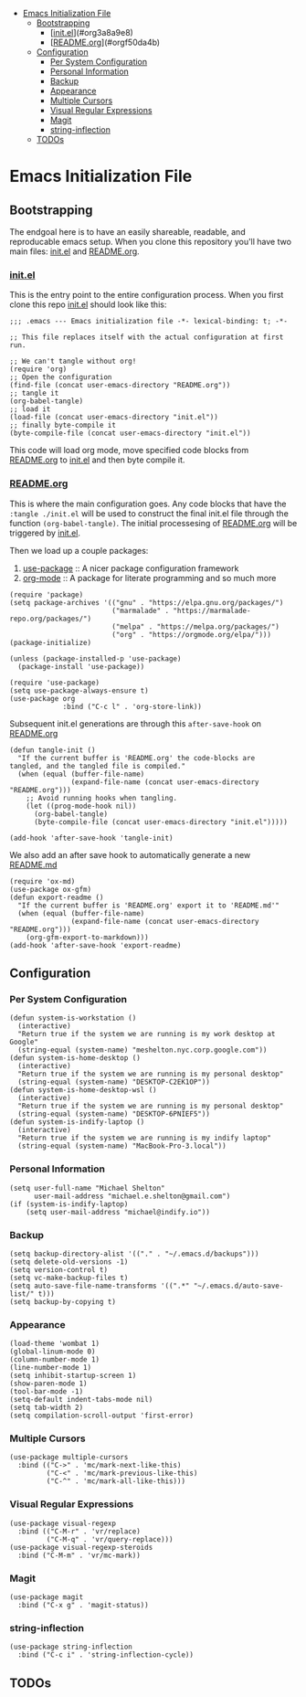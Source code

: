 - [Emacs Initialization File](#orga471eeb)
  - [Bootstrapping](#orgaf064ac)
    - [[init.el](init.el)](#org3a8a9e8)
    - [[README.org](README.md)](#orgf50da4b)
  - [Configuration](#orgc83075d)
    - [Per System Configuration](#orgde78b47)
    - [Personal Information](#org324c803)
    - [Backup](#org71bb7e0)
    - [Appearance](#org104f571)
    - [Multiple Cursors](#org031a121)
    - [Visual Regular Expressions](#org1c9ceb4)
    - [Magit](#org392be84)
    - [string-inflection](#org7ac9f0c)
  - [TODOs](#org4234c66)



<a id="orga471eeb"></a>

# Emacs Initialization File


<a id="orgaf064ac"></a>

## Bootstrapping

The endgoal here is to have an easily shareable, readable, and reproducable emacs setup. When you clone this repository you'll have two main files: [init.el](init.el) and [README.org](README.md).


<a id="org3a8a9e8"></a>

### [init.el](init.el)

This is the entry point to the entire configuration process. When you first clone this repo [init.el](init.el) should look like this:

```emacs-lisp
;;; .emacs --- Emacs initialization file -*- lexical-binding: t; -*-

;; This file replaces itself with the actual configuration at first run.

;; We can't tangle without org!
(require 'org)
;; Open the configuration
(find-file (concat user-emacs-directory "README.org"))
;; tangle it
(org-babel-tangle)
;; load it
(load-file (concat user-emacs-directory "init.el"))
;; finally byte-compile it
(byte-compile-file (concat user-emacs-directory "init.el"))
```

This code will load org mode, move specified code blocks from [README.org](README.md) to [init.el](init.el) and then byte compile it.


<a id="orgf50da4b"></a>

### [README.org](README.md)

This is where the main configuration goes. Any code blocks that have the `:tangle ./init.el` will be used to construct the final init.el file through the function `(org-babel-tangle)`. The initial processesing of [README.org](README.md) will be triggered by [init.el](init.el).

Then we load up a couple packages:

1.  [use-package](https://github.com/jwiegley/use-package) :: A nicer package configuration framework
2.  [org-mode](https://orgmode.org/) :: A package for literate programming and so much more

```emacs-lisp
(require 'package)
(setq package-archives '(("gnu" . "https://elpa.gnu.org/packages/")
                         ("marmalade" . "https://marmalade-repo.org/packages/")
                         ("melpa" . "https://melpa.org/packages/")
                         ("org" . "https://orgmode.org/elpa/")))
(package-initialize)

(unless (package-installed-p 'use-package)
  (package-install 'use-package))

(require 'use-package)
(setq use-package-always-ensure t)
(use-package org
             :bind ("C-c l" . 'org-store-link))
```

Subsequent init.el generations are through this `after-save-hook` on [README.org](README.md)

```emacs-lisp
(defun tangle-init ()
  "If the current buffer is 'README.org' the code-blocks are
tangled, and the tangled file is compiled."
  (when (equal (buffer-file-name)
               (expand-file-name (concat user-emacs-directory "README.org")))
    ;; Avoid running hooks when tangling.
    (let ((prog-mode-hook nil))
      (org-babel-tangle)
      (byte-compile-file (concat user-emacs-directory "init.el")))))

(add-hook 'after-save-hook 'tangle-init)
```

We also add an after save hook to automatically generate a new [README.md](README.md)

```emacs-lisp
(require 'ox-md)
(use-package ox-gfm)
(defun export-readme ()
  "If the current buffer is 'README.org' export it to 'README.md'"
  (when (equal (buffer-file-name)
               (expand-file-name (concat user-emacs-directory "README.org")))
    (org-gfm-export-to-markdown)))
(add-hook 'after-save-hook 'export-readme)
```


<a id="orgc83075d"></a>

## Configuration


<a id="orgde78b47"></a>

### Per System Configuration

```emacs-lisp
(defun system-is-workstation ()
  (interactive)
  "Return true if the system we are running is my work desktop at Google"
  (string-equal (system-name) "meshelton.nyc.corp.google.com"))
(defun system-is-home-desktop ()
  (interactive)
  "Return true if the system we are running is my personal desktop"
  (string-equal (system-name) "DESKTOP-C2EK1OP"))
(defun system-is-home-desktop-wsl ()
  (interactive)
  "Return true if the system we are running is my personal desktop"
  (string-equal (system-name) "DESKTOP-6PNIEF5"))
(defun system-is-indify-laptop ()
  (interactive)
  "Return true if the system we are running is my indify laptop"
  (string-equal (system-name) "MacBook-Pro-3.local"))
```


<a id="org324c803"></a>

### Personal Information

```emacs-lisp
(setq user-full-name "Michael Shelton"
      user-mail-address "michael.e.shelton@gmail.com")
(if (system-is-indify-laptop)
    (setq user-mail-address "michael@indify.io"))
```


<a id="org71bb7e0"></a>

### Backup

```emacs-lisp
(setq backup-directory-alist '(("." . "~/.emacs.d/backups")))
(setq delete-old-versions -1)
(setq version-control t)
(setq vc-make-backup-files t)
(setq auto-save-file-name-transforms '((".*" "~/.emacs.d/auto-save-list/" t)))
(setq backup-by-copying t)
```


<a id="org104f571"></a>

### Appearance

```emacs-lisp
(load-theme 'wombat 1)
(global-linum-mode 0)
(column-number-mode 1)
(line-number-mode 1)
(setq inhibit-startup-screen 1)
(show-paren-mode 1)
(tool-bar-mode -1)
(setq-default indent-tabs-mode nil)
(setq tab-width 2)
(setq compilation-scroll-output 'first-error)
```


<a id="org031a121"></a>

### Multiple Cursors

```emacs-lisp
(use-package multiple-cursors
  :bind (("C->" . 'mc/mark-next-like-this)
         ("C-<" . 'mc/mark-previous-like-this)
         ("C-^" . 'mc/mark-all-like-this)))

```


<a id="org1c9ceb4"></a>

### Visual Regular Expressions

```emacs-lisp
(use-package visual-regexp
  :bind (("C-M-r" . 'vr/replace)
         ("C-M-q" . 'vr/query-replace)))
(use-package visual-regexp-steroids
  :bind ("C-M-m" . 'vr/mc-mark))
```


<a id="org392be84"></a>

### Magit

```emacs-lisp
(use-package magit
  :bind ("C-x g" . 'magit-status))

```


<a id="org7ac9f0c"></a>

### string-inflection

```emacs-lisp
(use-package string-inflection
  :bind ("C-c i" . 'string-inflection-cycle))
```


<a id="org4234c66"></a>

## TODOs